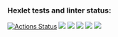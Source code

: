 ### Hexlet tests and linter status:
[![Actions Status](https://github.com/bekkerjul/python-project-49/actions/workflows/hexlet-check.yml/badge.svg)](https://github.com/bekkerjul/python-project-49/actions)
<a href="https://codeclimate.com/github/bekkerjul/python-project-49/maintainability"><img src="https://api.codeclimate.com/v1/badges/c595224a6a3a4ae11716/maintainability" /></a>
<a href="https://asciinema.org/a/Eq9UiWfr6l7hUQoVQmx2k8c1O" target="_blank"><img src="https://asciinema.org/a/Eq9UiWfr6l7hUQoVQmx2k8c1O.svg" /></a>
<a href="https://asciinema.org/a/2dBVaN502yqJQYJnBoPdkeCNi" target="_blank"><img src="https://asciinema.org/a/2dBVaN502yqJQYJnBoPdkeCNi.svg" /></a>
<a href="https://asciinema.org/a/o2nK1aweVotwthXvhqAIC1vYE" target="_blank"><img src="https://asciinema.org/a/o2nK1aweVotwthXvhqAIC1vYE.svg" /></a>
<a href="https://asciinema.org/a/EcDM5sDnbRhdxZsirPDgwwPM5" target="_blank"><img src="https://asciinema.org/a/EcDM5sDnbRhdxZsirPDgwwPM5.svg" /></a>
